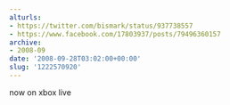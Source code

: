 ```yaml
---
alturls:
- https://twitter.com/bismark/status/937738557
- https://www.facebook.com/17803937/posts/79496360157
archive:
- 2008-09
date: '2008-09-28T03:02:00+00:00'
slug: '1222570920'
---
```


now on xbox live


